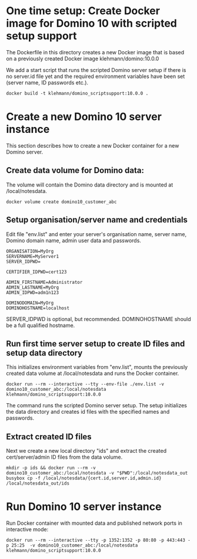 One time setup: Create Docker image for Domino 10 with scripted setup support
=============================================================================
The Dockerfile in this directory creates a new Docker image that is based on a previously
created Docker image klehmann/domino:10.0.0 

We add a start script that runs the scripted Domino server setup if there is no server.id
file yet and the required environment variables have been set (server name, ID passwords etc.).

    docker build -t klehmann/domino_scriptsupport:10.0.0 .


Create a new Domino 10 server instance
======================================
This section describes how to create a new Docker container for a new Domino server. 


Create data volume for Domino data:
-----------------------------------
The volume will contain the Domino data directory and is mounted at /local/notesdata.

    docker volume create domino10_customer_abc


Setup organisation/server name and credentials
----------------------------------------------
Edit file "env.list" and enter your server's organisation name, server name, Domino domain name, admin user data and passwords.

    ORGANISATION=MyOrg
    SERVERNAME=MyServer1
    SERVER_IDPWD=

    CERTIFIER_IDPWD=cert123

    ADMIN_FIRSTNAME=Administrator
    ADMIN_LASTNAME=MyOrg
    ADMIN_IDPWD=adm1n123

    DOMINODOMAIN=MyOrg
    DOMINOHOSTNAME=localhost

SERVER_IDPWD is optional, but recommended. DOMINOHOSTNAME should be a full qualified hostname.

Run first time server setup to create ID files and setup data directory
-----------------------------------------------------------------------
This initializes environment variables from "env.list", mounts the previously created data volume at /local/notesdata and runs the Docker container.

    docker run --rm --interactive --tty --env-file ./env.list -v domino10_customer_abc:/local/notesdata klehmann/domino_scriptsupport:10.0.0

The command runs the scripted Domino server setup. The setup initializes the data directory and creates id files with the specified names and passwords.


Extract created ID files
------------------------
Next we create a new local directory "ids" and extract the created cert/server/admin ID files from the data volume.

    mkdir -p ids && docker run --rm -v domino10_customer_abc:/local/notesdata -v "$PWD":/local/notesdata_out busybox cp -f /local/notesdata/{cert.id,server.id,admin.id} /local/notesdata_out/ids


Run Domino 10 server instance
=============================

Run Docker container with mounted data and published network ports in interactive mode:

    docker run --rm --interactive --tty -p 1352:1352 -p 80:80 -p 443:443 -p 25:25  -v domino10_customer_abc:/local/notesdata klehmann/domino_scriptsupport:10.0.0


